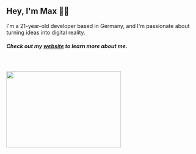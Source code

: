 ## Hey, I'm Max 👋🏼
I'm a 21-year-old developer based in Germany, and I'm passionate about turning ideas into digital reality.
##### Check out my [website](https://maxportfoliosite.netlify.app/) to learn more about me.

<br/>
<br/>

<img src="https://github.com/karuzoXam/karuzoXam/assets/60605508/57327d16-820c-4a01-9098-152a62c74eb1" width="300px" height="200px" />


